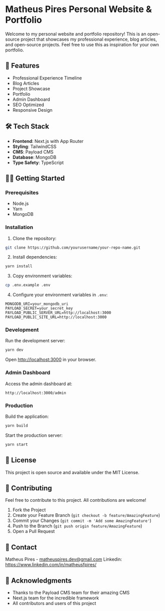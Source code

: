 # Matheus Pires Personal Website & Portfolio

Welcome to my personal website and portfolio repository! This is an open-source project that showcases my professional experience, blog articles, and open-source projects. Feel free to use this as inspiration for your own portfolio.

## 🚀 Features

- Professional Experience Timeline
- Blog Articles
- Project Showcase
- Portfolio
- Admin Dashboard
- SEO Optimized
- Responsive Design

## 🛠 Tech Stack

- **Frontend**: Next.js with App Router
- **Styling**: TailwindCSS
- **CMS**: Payload CMS
- **Database**: MongoDB
- **Type Safety**: TypeScript

## 🏃‍♂️ Getting Started

### Prerequisites

- Node.js
- Yarn
- MongoDB

### Installation

1. Clone the repository:

```bash
git clone https://github.com/yourusername/your-repo-name.git
```

2. Install dependencies:

```bash
yarn install
```

3. Copy environment variables:

```bash
cp .env.example .env
```

4. Configure your environment variables in `.env`:

```
MONGODB_URI=your_mongodb_uri
PAYLOAD_SECRET=your_secret_key
PAYLOAD_PUBLIC_SERVER_URL=http://localhost:3000
PAYLOAD_PUBLIC_SITE_URL=http://localhost:3000
```

### Development

Run the development server:

```bash
yarn dev
```

Open [http://localhost:3000](http://localhost:3000) in your browser.

### Admin Dashboard

Access the admin dashboard at:

```
http://localhost:3000/admin
```

### Production

Build the application:

```bash
yarn build
```

Start the production server:

```bash
yarn start
```

## 📝 License

This project is open source and available under the MIT License.

## 🤝 Contributing

Feel free to contribute to this project. All contributions are welcome!

1. Fork the Project
2. Create your Feature Branch (`git checkout -b feature/AmazingFeature`)
3. Commit your Changes (`git commit -m 'Add some AmazingFeature'`)
4. Push to the Branch (`git push origin feature/AmazingFeature`)
5. Open a Pull Request

## 📧 Contact

Matheus Pires - matheuspires.dev@gmail.com
Linkedin: https://www.linkedin.com/in/matheusfpires/

## 🙏 Acknowledgments

- Thanks to the Payload CMS team for their amazing CMS
- Next.js team for the incredible framework
- All contributors and users of this project
